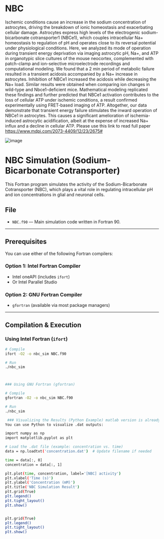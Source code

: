 # NBC
Ischemic conditions cause an increase in the sodium concentration of astrocytes, driving the breakdown of ionic homeostasis and exacerbating cellular damage. Astrocytes express high levels of the electrogenic sodium-bicarbonate cotransporter1 (NBCe1), which couples intracellular Na+ homeostasis to regulation of pH and operates close to its reversal potential under physiological conditions. Here, we analyzed its mode of operation during transient energy deprivation via imaging astrocytic pH, Na+, and ATP in organotypic slice cultures of the mouse neocortex, complemented with patch-clamp and ion-selective microelectrode recordings and computational modeling. We found that a 2 min period of metabolic failure resulted in a transient acidosis accompanied by a Na+ increase in astrocytes. Inhibition of NBCe1 increased the acidosis while decreasing the Na+ load. Similar results were obtained when comparing ion changes in wild-type and Nbce1-deficient mice. Mathematical modeling replicated these findings and further predicted that NBCe1 activation contributes to the loss of cellular ATP under ischemic conditions, a result confirmed experimentally using FRET-based imaging of ATP. Altogether, our data demonstrate that transient energy failure stimulates the inward operation of NBCe1 in astrocytes. This causes a significant amelioration of ischemia-induced astrocytic acidification, albeit at the expense of increased Na+ influx and a decline in cellular ATP. Please use this link to read full paper https://www.mdpi.com/2073-4409/12/23/2675#










![image](https://github.com/user-attachments/assets/6123260e-bb66-4032-92f9-fdbf836ff4c5)





# NBC Simulation (Sodium-Bicarbonate Cotransporter)

This Fortran program simulates the activity of the Sodium-Bicarbonate Cotransporter (NBC), which plays a vital role in regulating intracellular pH and ion concentrations in glial and neuronal cells.

## File
- `NBC.f90` — Main simulation code written in Fortran 90.

---

## Prerequisites

You can use either of the following Fortran compilers:

### Option 1: Intel Fortran Compiler
- Intel oneAPI (includes `ifort`)
- Or Intel Parallel Studio

### Option 2: GNU Fortran Compiler
- `gfortran` (available via most package managers)

---

## Compilation & Execution

### Using Intel Fortran (`ifort`)

```bash
# Compile
ifort -O2 -o nbc_sim NBC.f90

# Run
./nbc_sim



### Using GNU Fortran (gfortran)

# Compile
gfortran -O2 -o nbc_sim NBC.f90

# Run
./nbc_sim

 ### Visualizing the Results (Python Example) matlab version is already provided in the above 
You can use Python to visualize .dat outputs:

import numpy as np
import matplotlib.pyplot as plt

# Load the .dat file (example: concentration vs. time)
data = np.loadtxt('concentration.dat')  # Update filename if needed

time = data[:, 0]
concentration = data[:, 1]

plt.plot(time, concentration, label='[NBC] activity')
plt.xlabel('Time (s)')
plt.ylabel('Concentration (mM)')
plt.title('NBC Simulation Result')
plt.grid(True)
plt.legend()
plt.tight_layout()
plt.show()


plt.grid(True)
plt.legend()
plt.tight_layout()
plt.show()
